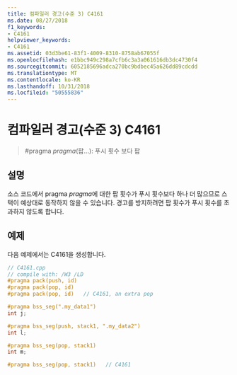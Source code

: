 ```yaml
---
title: 컴파일러 경고(수준 3) C4161
ms.date: 08/27/2018
f1_keywords:
- C4161
helpviewer_keywords:
- C4161
ms.assetid: 03d3be61-83f1-4009-8310-8758ab67055f
ms.openlocfilehash: e1bbc949c298a7cfb6c3a3a061616db3dc4730f4
ms.sourcegitcommit: 6052185696adca270bc9bdbec45a626dd89cdcdd
ms.translationtype: MT
ms.contentlocale: ko-KR
ms.lasthandoff: 10/31/2018
ms.locfileid: "50555836"
---
```

# <a name="compiler-warning-level-3-c4161"></a>컴파일러 경고(수준 3) C4161

> #<a name="pragma-pragmapop--more-pops-than-pushes"></a>pragma *pragma*(팝...): 푸시 횟수 보다 팝

## <a name="remarks"></a>설명

소스 코드에서 pragma *pragma*에 대한 팝 횟수가 푸시 횟수보다 하나 더 많으므로 스택이 예상대로 동작하지 않을 수 있습니다. 경고를 방지하려면 팝 횟수가 푸시 횟수를 초과하지 않도록 합니다.

## <a name="example"></a>예제

다음 예제에서는 C4161을 생성합니다.

```cpp
// C4161.cpp
// compile with: /W3 /LD
#pragma pack(push, id)
#pragma pack(pop, id)
#pragma pack(pop, id)   // C4161, an extra pop

#pragma bss_seg(".my_data1")
int j;

#pragma bss_seg(push, stack1, ".my_data2")
int l;

#pragma bss_seg(pop, stack1)
int m;

#pragma bss_seg(pop, stack1)   // C4161
```